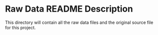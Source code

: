 # Raw Data README Description

This directory will contain all the raw data files and the original source file for this project.

